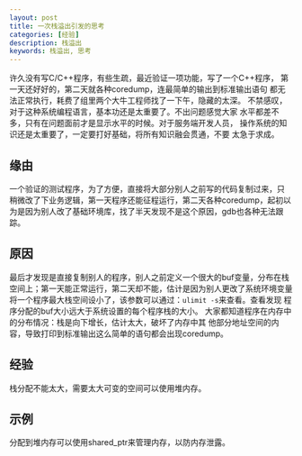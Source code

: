 ```yaml
---
layout: post
title: 一次栈溢出引发的思考
categories: [经验]
description: 栈溢出
keywords: 栈溢出, 思考
---
```


许久没有写C/C++程序，有些生疏，最近验证一项功能，写了一个C++程序，
第一天还好好的，第二天就各种coredump，连最简单的输出到标准输出语句
都无法正常执行，耗费了组里两个大牛工程师找了一下午，隐藏的太深。
不禁感叹，对于这种系统编程语言，基本功还是太重要了。不出问题感觉大家
水平都差不多，只有在问题面前才是显示水平的时候。对于服务端开发人员，
操作系统的知识还是太重要了，一定要打好基础，将所有知识融会贯通，不要
太急于求成。

## 缘由
一个验证的测试程序，为了方便，直接将大部分别人之前写的代码复制过来，只
稍微改了下业务逻辑，第一天程序还能征程运行，第二天各种coredump，起初以为是因为别人改了基础环境库，找了半天发现不是这个原因，gdb也各种无法跟
踪。

## 原因
最后才发现是直接复制别人的程序，别人之前定义一个很大的buf变量，分布在栈
空间上；第一天能正常运行，第二天却不能，估计是因为别人更改了系统环境变量
将一个程序最大栈空间设小了，该参数可以通过：`ulimit -s`来查看。查看发现
程序分配的buf大小远大于系统设置的每个程序栈的大小。
大家都知道程序在内存中的分布情况：栈是向下增长，估计太大，破坏了内存中其
他部分地址空间的内容，导致打印到标准输出这么简单的语句都会出现coredump。

## 经验
栈分配不能太大，需要太大可变的空间可以使用堆内存。

## 示例
分配到堆内存可以使用shared_ptr来管理内存，以防内存泄露。
